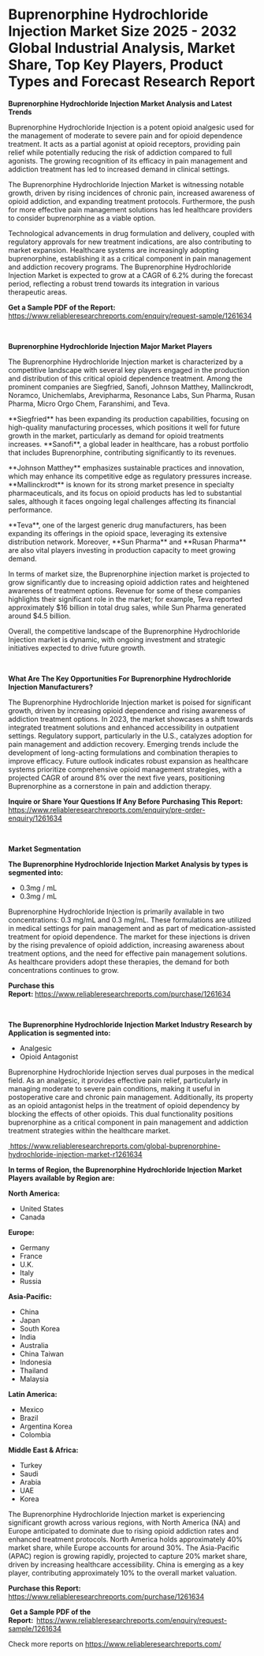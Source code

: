 <p><h1>Buprenorphine Hydrochloride Injection Market Size 2025 - 2032 Global Industrial Analysis, Market Share, Top Key Players, Product Types and Forecast Research Report</h1></p><p><strong>Buprenorphine Hydrochloride Injection Market Analysis and Latest Trends</strong></p>
<p><p>Buprenorphine Hydrochloride Injection is a potent opioid analgesic used for the management of moderate to severe pain and for opioid dependence treatment. It acts as a partial agonist at opioid receptors, providing pain relief while potentially reducing the risk of addiction compared to full agonists. The growing recognition of its efficacy in pain management and addiction treatment has led to increased demand in clinical settings.</p><p>The Buprenorphine Hydrochloride Injection Market is witnessing notable growth, driven by rising incidences of chronic pain, increased awareness of opioid addiction, and expanding treatment protocols. Furthermore, the push for more effective pain management solutions has led healthcare providers to consider buprenorphine as a viable option. </p><p>Technological advancements in drug formulation and delivery, coupled with regulatory approvals for new treatment indications, are also contributing to market expansion. Healthcare systems are increasingly adopting buprenorphine, establishing it as a critical component in pain management and addiction recovery programs. The Buprenorphine Hydrochloride Injection Market is expected to grow at a CAGR of 6.2% during the forecast period, reflecting a robust trend towards its integration in various therapeutic areas.</p></p>
<p><strong>Get a Sample PDF of the Report:&nbsp;</strong> <a href="https://www.reliableresearchreports.com/enquiry/request-sample/1261634?utm_campaign=3257&utm_medium=2&utm_source=Github&utm_content=ia&utm_term=08032025&utm_id=buprenorphine-hydrochloride-injection">https://www.reliableresearchreports.com/enquiry/request-sample/1261634</a></p>
<p>&nbsp;</p>
<p><strong>Buprenorphine Hydrochloride Injection Major Market Players</strong></p>
<p><p>The Buprenorphine Hydrochloride Injection market is characterized by a competitive landscape with several key players engaged in the production and distribution of this critical opioid dependence treatment. Among the prominent companies are Siegfried, Sanofi, Johnson Matthey, Mallinckrodt, Noramco, Unichemlabs, Arevipharma, Resonance Labs, Sun Pharma, Rusan Pharma, Micro Orgo Chem, Faranshimi, and Teva.</p><p>**Siegfried** has been expanding its production capabilities, focusing on high-quality manufacturing processes, which positions it well for future growth in the market, particularly as demand for opioid treatments increases. **Sanofi**, a global leader in healthcare, has a robust portfolio that includes Buprenorphine, contributing significantly to its revenues.</p><p>**Johnson Matthey** emphasizes sustainable practices and innovation, which may enhance its competitive edge as regulatory pressures increase. **Mallinckrodt** is known for its strong market presence in specialty pharmaceuticals, and its focus on opioid products has led to substantial sales, although it faces ongoing legal challenges affecting its financial performance.</p><p>**Teva**, one of the largest generic drug manufacturers, has been expanding its offerings in the opioid space, leveraging its extensive distribution network. Moreover, **Sun Pharma** and **Rusan Pharma** are also vital players investing in production capacity to meet growing demand.</p><p>In terms of market size, the Buprenorphine injection market is projected to grow significantly due to increasing opioid addiction rates and heightened awareness of treatment options. Revenue for some of these companies highlights their significant role in the market; for example, Teva reported approximately $16 billion in total drug sales, while Sun Pharma generated around $4.5 billion.</p><p>Overall, the competitive landscape of the Buprenorphine Hydrochloride Injection market is dynamic, with ongoing investment and strategic initiatives expected to drive future growth.</p></p>
<p>&nbsp;</p>
<p><strong>What Are The Key Opportunities For Buprenorphine Hydrochloride Injection Manufacturers?</strong></p>
<p><p>The Buprenorphine Hydrochloride Injection market is poised for significant growth, driven by increasing opioid dependence and rising awareness of addiction treatment options. In 2023, the market showcases a shift towards integrated treatment solutions and enhanced accessibility in outpatient settings. Regulatory support, particularly in the U.S., catalyzes adoption for pain management and addiction recovery. Emerging trends include the development of long-acting formulations and combination therapies to improve efficacy. Future outlook indicates robust expansion as healthcare systems prioritize comprehensive opioid management strategies, with a projected CAGR of around 8% over the next five years, positioning Buprenorphine as a cornerstone in pain and addiction therapy.</p></p>
<p><strong>Inquire or Share Your Questions If Any Before Purchasing This Report:</strong> <a href="https://www.reliableresearchreports.com/enquiry/pre-order-enquiry/1261634?utm_campaign=3257&utm_medium=2&utm_source=Github&utm_content=ia&utm_term=08032025&utm_id=buprenorphine-hydrochloride-injection">https://www.reliableresearchreports.com/enquiry/pre-order-enquiry/1261634</a></p>
<p>&nbsp;</p>
<p><strong>Market Segmentation</strong></p>
<p><strong>The Buprenorphine Hydrochloride Injection Market Analysis by types is segmented into:</strong></p>
<p><ul><li>0.3mg / mL</li><li>0.3mg / mL</li></ul></p>
<p><p>Buprenorphine Hydrochloride Injection is primarily available in two concentrations: 0.3 mg/mL and 0.3 mg/mL. These formulations are utilized in medical settings for pain management and as part of medication-assisted treatment for opioid dependence. The market for these injections is driven by the rising prevalence of opioid addiction, increasing awareness about treatment options, and the need for effective pain management solutions. As healthcare providers adopt these therapies, the demand for both concentrations continues to grow.</p></p>
<p><strong>Purchase this Report:&nbsp;</strong><a href="https://www.reliableresearchreports.com/purchase/1261634?utm_campaign=3257&utm_medium=2&utm_source=Github&utm_content=ia&utm_term=08032025&utm_id=buprenorphine-hydrochloride-injection">https://www.reliableresearchreports.com/purchase/1261634</a></p>
<p>&nbsp;</p>
<p><strong>The Buprenorphine Hydrochloride Injection Market Industry Research by Application is segmented into:</strong></p>
<p><ul><li>Analgesic</li><li>Opioid Antagonist</li></ul></p>
<p><p>Buprenorphine Hydrochloride Injection serves dual purposes in the medical field. As an analgesic, it provides effective pain relief, particularly in managing moderate to severe pain conditions, making it useful in postoperative care and chronic pain management. Additionally, its property as an opioid antagonist helps in the treatment of opioid dependency by blocking the effects of other opioids. This dual functionality positions buprenorphine as a critical component in pain management and addiction treatment strategies within the healthcare market.</p></p>
<p><a href="https://www.reliableresearchreports.com/global-buprenorphine-hydrochloride-injection-market-r1261634?utm_campaign=3257&utm_medium=2&utm_source=Github&utm_content=ia&utm_term=08032025&utm_id=buprenorphine-hydrochloride-injection">&nbsp;https://www.reliableresearchreports.com/global-buprenorphine-hydrochloride-injection-market-r1261634</a></p>
<p><strong>In terms of Region, the Buprenorphine Hydrochloride Injection Market Players available by Region are:</strong></p>
<p>
    <p> <strong> North America: </strong>
        <ul>
            <li>United States</li>
            <li>Canada</li>
        </ul>
        </p> 
    <p> <strong> Europe: </strong>
        <ul>
            <li>Germany</li>
            <li>France</li>
            <li>U.K.</li>
            <li>Italy</li>
            <li>Russia</li>
        </ul>
        </p> 
    <p> <strong> Asia-Pacific: </strong>
        <ul>
            <li>China</li>
            <li>Japan</li>
            <li>South Korea</li>
            <li>India</li>
            <li>Australia</li>
            <li>China Taiwan</li>
            <li>Indonesia</li>
            <li>Thailand</li>
            <li>Malaysia</li>
        </ul>
        </p> 
    <p> <strong> Latin America: </strong>
        <ul>
            <li>Mexico</li>
            <li>Brazil</li>
            <li>Argentina Korea</li>
            <li>Colombia</li>
        </ul>
        </p> 
    <p> <strong> Middle East & Africa: </strong>
        <ul>
            <li>Turkey</li>
            <li>Saudi</li>
            <li>Arabia</li>
            <li>UAE</li>
            <li>Korea</li>
        </ul>
    </p>
    </p>
<p><p>The Buprenorphine Hydrochloride Injection market is experiencing significant growth across various regions, with North America (NA) and Europe anticipated to dominate due to rising opioid addiction rates and enhanced treatment protocols. North America holds approximately 40% market share, while Europe accounts for around 30%. The Asia-Pacific (APAC) region is growing rapidly, projected to capture 20% market share, driven by increasing healthcare accessibility. China is emerging as a key player, contributing approximately 10% to the overall market valuation.</p></p>
<p><strong>Purchase this Report: </strong><a href="https://www.reliableresearchreports.com/purchase/1261634?utm_campaign=3257&utm_medium=2&utm_source=Github&utm_content=ia&utm_term=08032025&utm_id=buprenorphine-hydrochloride-injection">https://www.reliableresearchreports.com/purchase/1261634</a></p>
<p>&nbsp;<strong>Get a Sample PDF of the Report:&nbsp;&nbsp;</strong><a href="https://www.reliableresearchreports.com/enquiry/request-sample/1261634?utm_campaign=3257&utm_medium=2&utm_source=Github&utm_content=ia&utm_term=08032025&utm_id=buprenorphine-hydrochloride-injection">https://www.reliableresearchreports.com/enquiry/request-sample/1261634</a></p>
<p><strong></strong></p>
<p>Check more reports on <a href="https://www.reliableresearchreports.com/?utm_campaign=3257&utm_medium=2&utm_source=Github&utm_content=ia&utm_term=08032025&utm_id=buprenorphine-hydrochloride-injection">https://www.reliableresearchreports.com/</a></p>